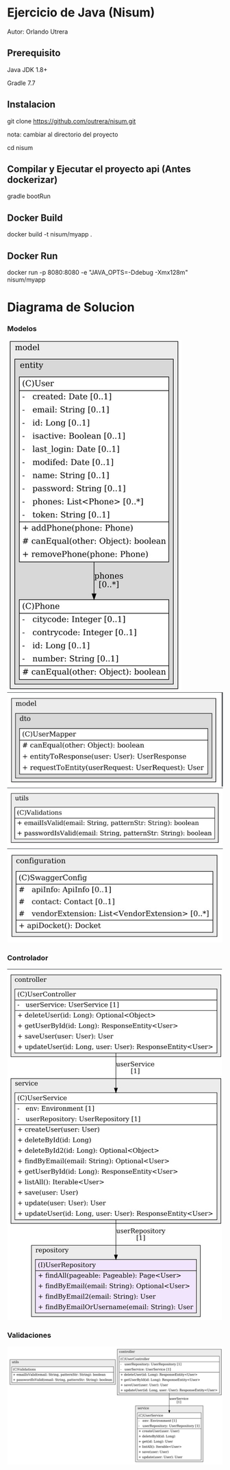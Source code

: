 # Ejercicio de Java (Nisum)
 Autor: Orlando Utrera 

## Prerequisito

 Java JDK 1.8+

 Gradle 7.7

## Instalacion
git clone https://github.com/outrera/nisum.git
 
nota: cambiar al directorio del proyecto

cd nisum


## Compilar y Ejecutar el proyecto api (Antes dockerizar)
gradle bootRun

## Docker Build
docker build -t nisum/myapp .
## Docker Run
docker run -p 8080:8080 -e "JAVA_OPTS=-Ddebug -Xmx128m" nisum/myapp

# Diagrama de Solucion

### Modelos
![digrama-usuario-phone.jpg](assets%2Fdigrama-usuario-phone.jpg)
![digrama-usuario-mapa.jpg](assets%2Fdigrama-usuario-mapa.jpg)
![digrama-validations.jpg](assets%2Fdigrama-validations.jpg)
![digrama-config.jpg](assets%2Fdigrama-config.jpg)

### Controlador
![digrama-usuario-controler.jpg](assets%2Fdigrama-usuario-controler.jpg)
### Validaciones
![digrama-solucion.jpg](assets%2Fdigrama-solucion.jpg)



